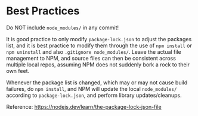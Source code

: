 # Best Practices
Do NOT include `node_modules/` in any commit!

It is good practice to only modify `package-lock.json` to adjust the packages list, and it is best practice to modify them through the use of `npm install` or `npm uninstall` and also `.gitignore node_modules/`. Leave the actual file management to NPM, and source files can then be consistent across multiple local repos, assuming NPM does not suddenly bork a rock to their own feet.

Whenever the package list is changed, which may or may not cause build failures, do `npm install`, and NPM will update the local `node_modules/` according to `package-lock.json`, and perform library updates/cleanups.

Reference: https://nodejs.dev/learn/the-package-lock-json-file
